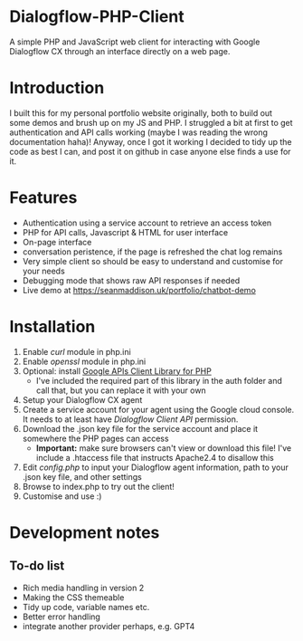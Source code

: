 # Dialogflow-PHP-Client
A simple PHP and JavaScript web client for interacting with Google Dialogflow CX through an interface directly on a web page.

# Introduction
I built this for my personal portfolio website originally, both to build out some demos and brush up on my JS and PHP. I struggled a bit at 
first to get authentication and API calls working (maybe I was reading the wrong documentation haha)! Anyway, once I got it working I decided 
to tidy up the code as best I can, and post it on github in case anyone else finds a use for it.

# Features
 - Authentication using a service account to retrieve an access token
 - PHP for API calls, Javascript & HTML for user interface
 - On-page interface
 - conversation peristence, if the page is refreshed the chat log remains
 - Very simple client so should be easy to understand and customise for your needs
 - Debugging mode that shows raw API responses if needed
 - Live demo at https://seanmaddison.uk/portfolio/chatbot-demo

# Installation
1. Enable *curl* module in php.ini
2. Enable *openssl* module in php.ini
3. Optional: install [Google APIs Client Library for PHP](https://github.com/googleapis/google-api-php-client/#installation)
    - I've included the required part of this library in the auth folder and call that, but you can replace it with your own
4. Setup your Dialogflow CX agent
5. Create a service account for your agent using the Google cloud console. It needs to at least have *Dialogflow Client API* permission.
6. Download the .json key file for the service account and place it somewhere the PHP pages can access
    - **Important:** make sure browsers can't view or download this file! I've include a .htaccess file that instructs Apache2.4 to disallow this
7. Edit *config.php* to input your Dialogflow agent information, path to your .json key file, and other settings
8. Browse to index.php to try out the client!
9. Customise and use :)

# Development notes
## To-do list
 - Rich media handling in version 2
 - Making the CSS themeable
 - Tidy up code, variable names etc.
 - Better error handling
 - integrate another provider perhaps, e.g. GPT4
